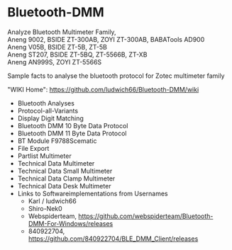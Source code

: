 # Bluetooth-DMM
Analyze Bluetooth Multimeter Family,<br>
Aneng 9002,   BSIDE ZT-300AB, ZOYI ZT-300AB, BABATools AD900<br>
Aneng V05B,   BSIDE ZT-5B, ZT-5B<br>
Aneng ST207,  BSIDE ZT-5BQ, ZT-5566B, ZT-XB<br>
Aneng AN999S, ZOYI ZT-5566S<br>


Sample facts to analyse the bluetooth protocol for Zotec multimeter family<br>

"WIKI Home": https://github.com/ludwich66/Bluetooth-DMM/wiki<br>
- Bluetooth Analyses<br>
- Protocol-all-Variants<br>
- Display Digit Matching
-   Bluetooth DMM 10 Byte Data Protocol<br>
-   Bluetooth DMM 11 Byte Data Protocol<br>
- BT Module F9788Scematic<br>
- File Export<br>
- Partlist Multimeter<br>
- Technical Data Multimeter<br>
- Technical Data Small Multimeter<br>
- Technical Data Clamp Multimeter<br>
- Technical Data Desk Multimeter<br>
- Links to Softwareimplementations from Usernames 
  * Karl / ludwich66
  * Shiro-Nek0
  * Webspiderteam, https://github.com/webspiderteam/Bluetooth-DMM-For-Windows/releases
  * 840922704, https://github.com/840922704/BLE_DMM_Client/releases

